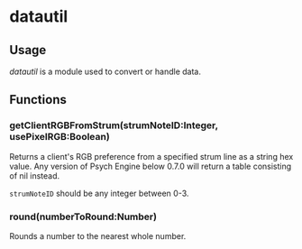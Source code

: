 # datautil

## Usage

*datautil* is a module used to convert or handle data.

## Functions

### getClientRGBFromStrum(strumNoteID:Integer, usePixelRGB:Boolean)

Returns a client's RGB preference from a specified strum line as a string hex value. Any version of Psych Engine below 0.7.0 will return a table consisting of nil instead.

`strumNoteID` should be any integer between 0-3.

### round(numberToRound:Number)

Rounds a number to the nearest whole number.
